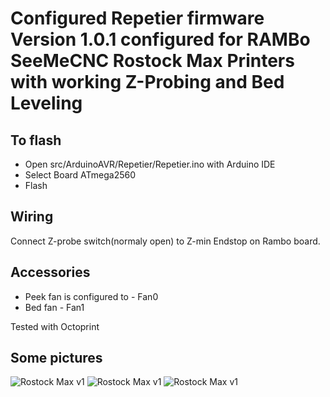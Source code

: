 # Configured Repetier firmware Version 1.0.1 configured for RAMBo SeeMeCNC Rostock Max Printers with working Z-Probing and Bed Leveling

## To flash
- Open src/ArduinoAVR/Repetier/Repetier.ino with Arduino IDE
- Select Board ATmega2560
- Flash
 
## Wiring 
Connect Z-probe switch(normaly open) to Z-min Endstop on Rambo board.

## Accessories 
* Peek fan is configured to - Fan0
* Bed fan - Fan1
 

Tested with Octoprint

## Some pictures

![Rostock Max v1](https://i.imgur.com/TFRFk9V.jpg)
![Rostock Max v1](https://i.imgur.com/opx9GTK.jpg)
![Rostock Max v1](https://i.imgur.com/PiXJQiB.jpg)
